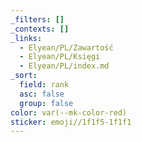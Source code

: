 ```yaml
---
_filters: []
_contexts: []
_links:
  - Elyean/PL/Zawartość
  - Elyean/PL/Księgi
  - Elyean/PL/index.md
_sort:
  field: rank
  asc: false
  group: false
color: var(--mk-color-red)
sticker: emoji//1f1f5-1f1f1
---
```

